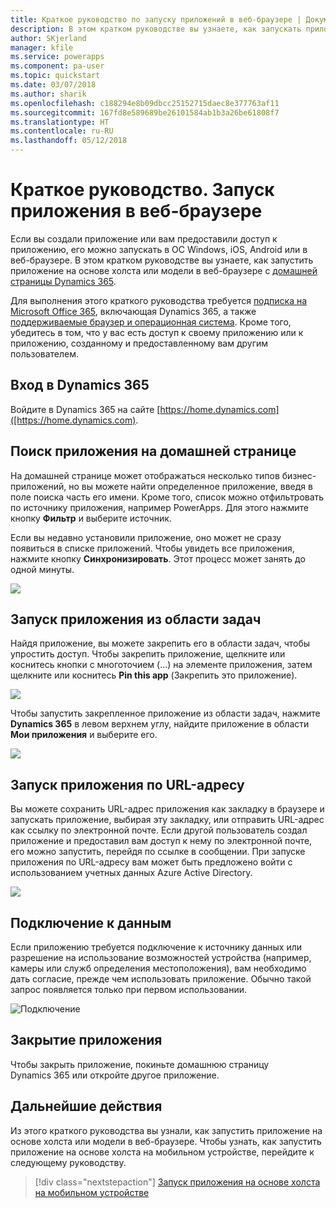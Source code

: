 ```yaml
---
title: Краткое руководство по запуску приложений в веб-браузере | Документы Майкрософт
description: В этом кратком руководстве вы узнаете, как запускать приложения в веб-браузере.
author: SKjerland
manager: kfile
ms.service: powerapps
ms.component: pa-user
ms.topic: quickstart
ms.date: 03/07/2018
ms.author: sharik
ms.openlocfilehash: c188294e8b09dbcc25152715daec8e377763af11
ms.sourcegitcommit: 167fd8e589689be26101584ab1b3a26be61808f7
ms.translationtype: HT
ms.contentlocale: ru-RU
ms.lasthandoff: 05/12/2018
---
```

# <a name="quickstart-run-an-app-in-a-web-browser"></a>Краткое руководство. Запуск приложения в веб-браузере
Если вы создали приложение или вам предоставили доступ к приложению, его можно запускать в ОС Windows, iOS, Android или в веб-браузере. В этом кратком руководстве вы узнаете, как запустить приложение на основе холста или модели в веб-браузере с [домашней страницы Dynamics 365](https://home.dynamics.com).

Для выполнения этого краткого руководства требуется [подписка на Microsoft Office 365](https://signup.microsoft.com/Signup?OfferId=467eab54-127b-42d3-b046-3844b860bebf&dl=O365_BUSINESS_PREMIUM&ali=1), включающая Dynamics 365, а также [поддерживаемые браузер и операционная система](../maker/canvas-apps/limits-and-config.md). Кроме того, убедитесь в том, что у вас есть доступ к своему приложению или к приложению, созданному и предоставленному вам другим пользователем.

## <a name="sign-in-to-dynamics-365"></a>Вход в Dynamics 365
Войдите в Dynamics 365 на сайте [https://home.dynamics.com]([https://home.dynamics.com).

## <a name="find-an-app-on-the-home-page"></a>Поиск приложения на домашней странице
На домашней странице может отображаться несколько типов бизнес-приложений, но вы можете найти определенное приложение, введя в поле поиска часть его имени. Кроме того, список можно отфильтровать по источнику приложения, например PowerApps. Для этого нажмите кнопку **Фильтр** и выберите источник.

Если вы недавно установили приложение, оно может не сразу появиться в списке приложений. Чтобы увидеть все приложения, нажмите кнопку **Синхронизировать**. Этот процесс может занять до одной минуты.

![](./media/run-app-browser/dynamics-365-home.png)

## <a name="run-an-app-from-the-task-pane"></a>Запуск приложения из области задач
Найдя приложение, вы можете закрепить его в области задач, чтобы упростить доступ. Чтобы закрепить приложение, щелкните или коснитесь кнопки с многоточием (...) на элементе приложения, затем щелкните или коснитесь **Pin this app** (Закрепить это приложение).

![](./media/run-app-browser/homepage-pin.png)

Чтобы запустить закрепленное приложение из области задач, нажмите **Dynamics 365** в левом верхнем углу, найдите приложение в области **Мои приложения** и выберите его.

![](./media/run-app-browser/taskpane.png)

## <a name="run-an-app-from-a-url"></a>Запуск приложения по URL-адресу
Вы можете сохранить URL-адрес приложения как закладку в браузере и запускать приложение, выбирая эту закладку, или отправить URL-адрес как ссылку по электронной почте. Если другой пользователь создал приложение и предоставил вам доступ к нему по электронной почте, его можно запустить, перейдя по ссылке в сообщении. При запуске приложения по URL-адресу вам может быть предложено войти с использованием учетных данных Azure Active Directory.

![](./media/run-app-browser/web-login.png)

## <a name="connect-to-data"></a>Подключение к данным
Если приложению требуется подключение к источнику данных или разрешение на использование возможностей устройства (например, камеры или служб определения местоположения), вам необходимо дать согласие, прежде чем использовать приложение. Обычно такой запрос появляется только при первом использовании.

![Подключение](./media/run-app-browser/app-connection.png)

## <a name="close-an-app"></a>Закрытие приложения
Чтобы закрыть приложение, покиньте домашнюю страницу Dynamics 365 или откройте другое приложение.

## <a name="next-steps"></a>Дальнейшие действия
Из этого краткого руководства вы узнали, как запустить приложение на основе холста или модели в веб-браузере. Чтобы узнать, как запустить приложение на основе холста на мобильном устройстве, перейдите к следующему руководству.

> [!div class="nextstepaction"]
> [Запуск приложения на основе холста на мобильном устройстве](run-app-client.md)
